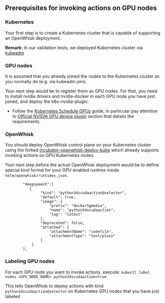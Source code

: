 ## Prerequisites for invoking actions on GPU nodes

### Kubernetes

Your first step is to create a Kubernetes cluster that is capable of supporting an OpenWhisk deployment.

**Remark:** In our validation tests, we deployed Kubernetes cluster via [kubeadm](https://kubernetes.io/docs/setup/independent/create-cluster-kubeadm/)

### GPU nodes

It is assumed that you already joined the nodes to the Kubernetes cluster as you normally do (e.g. via kubeadm join).

Your next step would be to register them as GPU nodes. For that, you need to install nvidia drivers
and nvidia-docker in each GPU node you have just joined, and deploy the k8s-nvidia-plugin:

* Follow the [Kubernetes Schedule GPUs](https://kubernetes.io/docs/tasks/manage-gpus/scheduling-gpus/) guide, in particular pay attention to [Official NVIDIA GPU device plugin](https://kubernetes.io/docs/tasks/manage-gpus/scheduling-gpus/#official-nvidia-gpu-device-plugin) section that details the requirements.


### OpenWhisk

You should deploy OpenWhisk control plane on your Kubernetes cluster using the forked [incubator-openwhisk-deploy-kube](https://github.com/5g-media/incubator-openwhisk-deploy-kube/tree/kind-selector) which already supports invoking actions on GPU Kubernetes nodes.

Your next step before the actual OpenWhisk deployment would be to define special kind format for your GPU enabled runtime inside `helm/openwhisk/runtimes.json`.

```
        "deepspeech":[
           {
                "kind": "python3dscudaaction@selector",
                "default": true,
                "image": {
                    "prefix": "docker5gmedia",
                    "name": "python3dscudaaction",
                    "tag": "latest"
                },
                "deprecated": false,
                "attached": {
                    "attachmentName": "codefile",
                    "attachmentType": "text/plain"
                }
            }
        ],
```

### Labeling GPU nodes

For each GPU node you want to invoke actions, execute: `kubectl label nodes <GPU_NODE_NAME> python3dscudaaction=true`

This tells OpenWhisk to deploy actions with kind `python3dscudaaction@selector` on Kubernetes GPU nodes that you have just labeled

